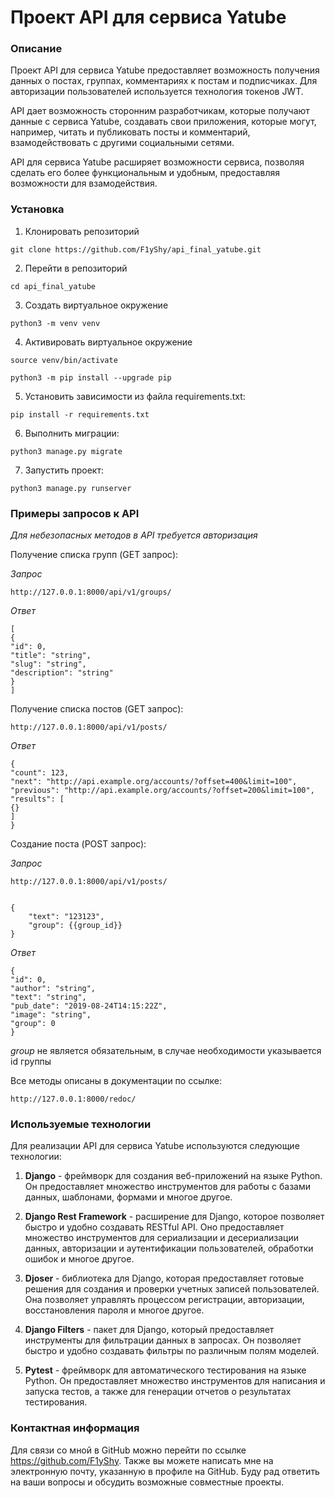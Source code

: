 # Проект API для сервиса Yatube

### Описание

Проект API для сервиса Yatube предоставляет возможность получения данных о постах, группах, комментариях к постам и подписчиках. Для авторизации пользователей используется технология токенов JWT.

API дает возможность сторонним разработчикам, которые получают данные с сервиса Yatube, создавать свои приложения, которые могут, например, читать и публиковать посты и комментарий, взамодействовать с другими социальными сетями.

API для сервиса Yatube расширяет возможности сервиса, позволяя сделать его более функциональным и удобным, предоставляя возможности для взамодействия.

### Установка

1. Клонировать репозиторий

```
git clone https://github.com/F1yShy/api_final_yatube.git
```

2. Перейти в репозиторий

```
cd api_final_yatube
```

3. Создать виртуальное окружение

```
python3 -m venv venv
```

4. Активировать виртуальное окружение

```
source venv/bin/activate
```

```
python3 -m pip install --upgrade pip
```

5. Установить зависимости из файла requirements.txt:

```
pip install -r requirements.txt
```

6. Выполнить миграции:

```
python3 manage.py migrate
```

7. Запустить проект:

```
python3 manage.py runserver
```

### Примеры запросов к API

_Для небезопасных методов в API требуется авторизация_

Получение списка групп (GET запрос):

_Запрос_

```
http://127.0.0.1:8000/api/v1/groups/
```

_Ответ_

```
[
{
"id": 0,
"title": "string",
"slug": "string",
"description": "string"
}
]
```

Получение списка постов (GET запрос):

```
http://127.0.0.1:8000/api/v1/posts/

```

_Ответ_

```
{
"count": 123,
"next": "http://api.example.org/accounts/?offset=400&limit=100",
"previous": "http://api.example.org/accounts/?offset=200&limit=100",
"results": [
{}
]
}
```

Создание поста (POST запрос):

_Запрос_

```
http://127.0.0.1:8000/api/v1/posts/
```

```

{
    "text": "123123",
    "group": {{group_id}}
}
```

_Ответ_

```
{
"id": 0,
"author": "string",
"text": "string",
"pub_date": "2019-08-24T14:15:22Z",
"image": "string",
"group": 0
}
```

_group_ не является обязательным, в случае необходимости указывается id группы

Все методы описаны в документации по ссылке:

```
http://127.0.0.1:8000/redoc/
```

### Используемые технологии

Для реализации API для сервиса Yatube используются следующие технологии:

1. **Django** - фреймворк для создания веб-приложений на языке Python. Он предоставляет множество инструментов для работы с базами данных, шаблонами, формами и многое другое.

2. **Django Rest Framework** - расширение для Django, которое позволяет быстро и удобно создавать RESTful API. Оно предоставляет множество инструментов для сериализации и десериализации данных, авторизации и аутентификации пользователей, обработки ошибок и многое другое.

3. **Djoser** - библиотека для Django, которая предоставляет готовые решения для создания и проверки учетных записей пользователей. Она позволяет управлять процессом регистрации, авторизации, восстановления пароля и многое другое.

4. **Django Filters** - пакет для Django, который предоставляет инструменты для фильтрации данных в запросах. Он позволяет быстро и удобно создавать фильтры по различным полям моделей.

5. **Pytest** - фреймворк для автоматического тестирования на языке Python. Он предоставляет множество инструментов для написания и запуска тестов, а также для генерации отчетов о результатах тестирования.

### Контактная информация

Для связи со мной в GitHub можно перейти по ссылке https://github.com/F1yShy. Также вы можете написать мне на электронную почту, указанную в профиле на GitHub. Буду рад ответить на ваши вопросы и обсудить возможные совместные проекты.
